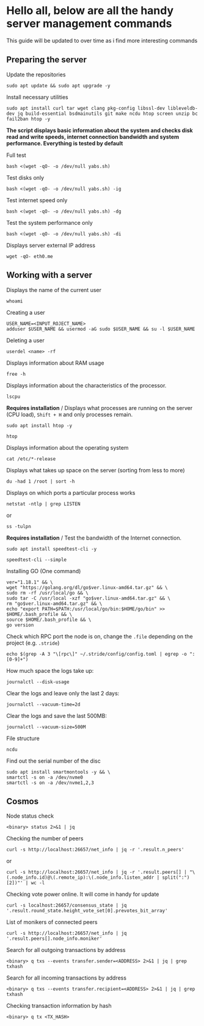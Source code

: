 # Hello all, below are all the handy server management commands

This guide will be updated to over time as i find more interesting commands

## Preparing the server

Update the repositories
```
sudo apt update && sudo apt upgrade -y
```
Install necessary utilities
```
sudo apt install curl tar wget clang pkg-config libssl-dev libleveldb-dev jq build-essential bsdmainutils git make ncdu htop screen unzip bc fail2ban htop -y
```
**The script displays basic information about the system and checks disk read and write speeds, internet connection bandwidth and system performance. Everything is tested by default**

Full test
```
bash <(wget -qO- -o /dev/null yabs.sh)
```
Test disks only
```
bash <(wget -qO- -o /dev/null yabs.sh) -ig
```
Test internet speed only
```
bash <(wget -qO- -o /dev/null yabs.sh) -dg
```
Test the system performance only
```
bash <(wget -qO- -o /dev/null yabs.sh) -di
```
Displays server external IP address
```
wget -qO- eth0.me
```

## Working with a server

Displays the name of the current user
```
whoami
```
Creating a user
```
USER_NAME=<INPUT_ROJECT_NAME>
adduser $USER_NAME && usermod -aG sudo $USER_NAME && su -l $USER_NAME
```
Deleting a user
```
userdel <name> -rf
```
Displays information about RAM usage
```
free -h
```
Displays information about the characteristics of the processor.
```
lscpu
```
**Requires installation** / Displays what processes are running on the server (CPU load), `Shift + H` and only processes remain. 
```
sudo apt install htop -y
```
```
htop
```
Displays information about the operating system
```
cat /etc/*-release
```
Displays what takes up space on the server (sorting from less to more)
```
du -had 1 /root | sort -h
```
Displays on which ports a particular process works
```
netstat -ntlp | grep LISTEN
```
or
```
ss -tulpn
```
**Requires installation** / Test the bandwidth of the Internet connection.
```
sudo apt install speedtest-cli -y
```
```
speedtest-cli --simple
```
Installing GO (One command)
```
ver="1.18.1" && \
wget "https://golang.org/dl/go$ver.linux-amd64.tar.gz" && \
sudo rm -rf /usr/local/go && \
sudo tar -C /usr/local -xzf "go$ver.linux-amd64.tar.gz" && \
rm "go$ver.linux-amd64.tar.gz" && \
echo "export PATH=$PATH:/usr/local/go/bin:$HOME/go/bin" >> $HOME/.bash_profile && \
source $HOME/.bash_profile && \
go version
```
Check which RPC port the node is on, change the `.file` depending on the project (e.g. `.stride`)
```
echo $(grep -A 3 "\[rpc\]" ~/.stride/config/config.toml | egrep -o ":[0-9]+")
```
How much space the logs take up:
```
journalctl --disk-usage
```
Clear the logs and leave only the last 2 days:
```
journalctl --vacuum-time=2d
```
Clear the logs and save the last 500MB:
```
journalctl --vacuum-size=500M
```
File structure
```
ncdu
```
Find out the serial number of the disc
```
sudo apt install smartmontools -y && \
smartctl -s on -a /dev/nvme0
smartctl -s on -a /dev/nvme1,2,3 
```
## Cosmos
Node status check
```
<binary> status 2>&1 | jq
```
Checking the number of peers
```
curl -s http://localhost:26657/net_info | jq -r '.result.n_peers'
```
or
```
curl -s http://localhost:26657/net_info | jq -r '.result.peers[] | "\(.node_info.id)@\(.remote_ip):\(.node_info.listen_addr | split(":")[2])"' | wc -l
```
Checking vote power online. It will come in handy for update
```
curl -s localhost:26657/consensus_state | jq '.result.round_state.height_vote_set[0].prevotes_bit_array'
```
List of monikers of connected peers
```
curl -s http://localhost:26657/net_info | jq '.result.peers[].node_info.moniker'
```
Search for all outgoing transactions by address
```
<binary> q txs --events transfer.sender=<ADDRESS> 2>&1 | jq | grep txhash
```
Search for all incoming transactions by address
```
<binary> q txs --events transfer.recipient=<ADDRESS> 2>&1 | jq | grep txhash
```
Checking transaction information by hash
```
<binary> q tx <TX_HASH>
```

